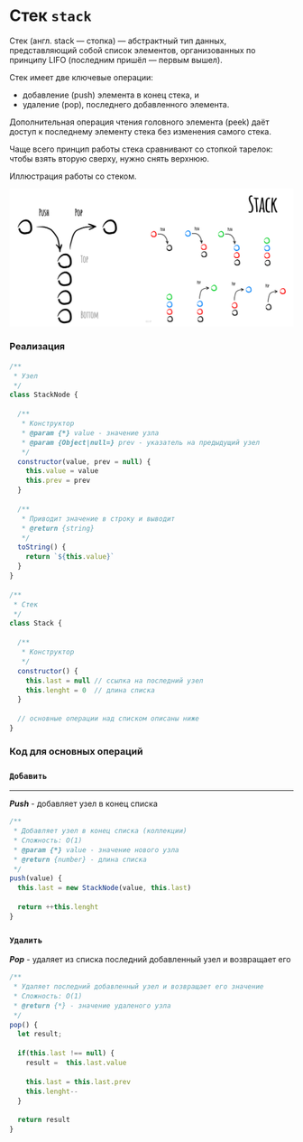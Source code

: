 # Стек `stack`

Стек (англ. stack — стопка) — абстрактный тип данных, представляющий собой список элементов, организованных по принципу LIFO (последним пришёл — первым вышел).

Стек имеет две ключевые операции:

 - добавление (push) элемента в конец стека, и
 - удаление (pop), последнего добавленного элемента.

Дополнительная операция чтения головного элемента (peek) даёт доступ к последнему элементу стека без изменения самого стека.

Чаще всего принцип работы стека сравнивают со стопкой тарелок: чтобы взять вторую сверху, нужно снять верхнюю.

Иллюстрация работы со стеком.

![Стек](./img.jpeg)

### Реализация

````js
/**
 * Узел
 */
class StackNode {

  /**
   * Конструктор
   * @param {*} value - значение узла
   * @param {Object|null=} prev - указатель на предыдущий узел
   */
  constructor(value, prev = null) {
    this.value = value
    this.prev = prev
  }

  /**
   * Приводит значение в строку и выводит
   * @return {string}
   */
  toString() {
    return `${this.value}`
  }
}

/**
 * Стек
 */
class Stack {

  /**
   * Конструктор
   */
  constructor() {
    this.last = null // ссылка на последний узел
    this.lenght = 0  // длина списка 
  }

  // основные операции над списком описаны ниже
}
````

### Код для основных операций

### `Добавить`

---

_**Push**_ - добавляет узел в конец списка

````js
/**
 * Добавляет узел в конец списка (коллекции)
 * Сложность: O(1)
 * @param {*} value - значение нового узла
 * @return {number} - длина списка
 */
push(value) {
  this.last = new StackNode(value, this.last)

  return ++this.lenght
}
````

### `Удалить`

_**Pop**_ - удаляет из списка последний добавленный узел и возвращает его

````js
/**
 * Удаляет последний добавленный узел и возвращает его значение
 * Сложность: O(1)
 * @return {*} - значение удаленого узла
 */
pop() {
  let result;

  if(this.last !== null) {
    result =  this.last.value

    this.last = this.last.prev
    this.lenght--
  }

  return result
}
````





